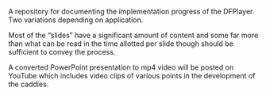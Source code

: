 A repository for documenting the implementation progress of the DFPlayer.
Two variations depending on application.

Most of the “slides” have a significant amount of content and some far more than what can be read in the time allotted per slide though should be sufficient to convey the process.  

A converted PowerPoint presentation to mp4 video will be posted on YouTube which includes video clips of various points in the development of the caddies.

